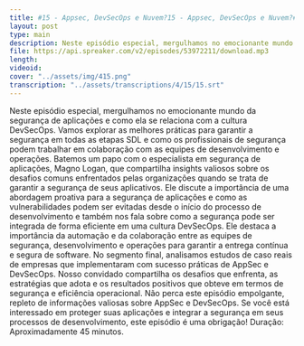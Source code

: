```yaml
---
title: #15 - Appsec, DevSecOps e Nuvem?15 - Appsec, DevSecOps e Nuvem?#15 - Appsec, DevSecOps e Nuvem?
layout: post
type: main
description: Neste episódio especial, mergulhamos no emocionante mundo da segurança de aplicações e como ela se relaciona com a cultura DevSecOps. Vamos explorar as melhores práticas para garantir a segurança em todas as etapas SDL e como os profissionais de segurança podem trabalhar em colaboração com as equipes de desenvolvimento e operações. Batemos um papo com o especialista em segurança de aplicações, Magno Logan, que compartilha insights valiosos sobre os desafios comuns enfrentados pelas organizações quando se trata de garantir a segurança de seus aplicativos. Ele discute a importância de uma abordagem proativa para a segurança de aplicações e como as vulnerabilidades podem ser evitadas desde o início do processo de desenvolvimento e também nos fala sobre como a segurança pode ser integrada de forma eficiente em uma cultura DevSecOps. Ele destaca a importância da automação e da colaboração entre as equipes de segurança, desenvolvimento e operações para garantir a entrega contínua e segura de software. No segmento final, analisamos estudos de caso reais de empresas que implementaram com sucesso práticas de AppSec e DevSecOps. Nosso convidado compartilha os desafios que enfrenta, as estratégias que adota e os resultados positivos que obteve em termos de segurança e eficiência operacional. Não perca este episódio empolgante, repleto de informações valiosas sobre AppSec e DevSecOps. Se você está interessado em proteger suas aplicações e integrar a segurança em seus processos de desenvolvimento, este episódio é uma obrigação! Duração aproximadamente 45 minutos.
file: https://api.spreaker.com/v2/episodes/53972211/download.mp3
length: 
videoid: 
cover: "../assets/img/415.png"
transcription: "../assets/transcriptions/4/15/15.srt"
---
```


Neste episódio especial, mergulhamos no emocionante mundo da segurança de aplicações e como ela se relaciona com a cultura DevSecOps. Vamos explorar as melhores práticas para garantir a segurança em todas as etapas SDL e como os profissionais de segurança podem trabalhar em colaboração com as equipes de desenvolvimento e operações. Batemos um papo com o especialista em segurança de aplicações, Magno Logan, que compartilha insights valiosos sobre os desafios comuns enfrentados pelas organizações quando se trata de garantir a segurança de seus aplicativos. Ele discute a importância de uma abordagem proativa para a segurança de aplicações e como as vulnerabilidades podem ser evitadas desde o início do processo de desenvolvimento e também nos fala sobre como a segurança pode ser integrada de forma eficiente em uma cultura DevSecOps. Ele destaca a importância da automação e da colaboração entre as equipes de segurança, desenvolvimento e operações para garantir a entrega contínua e segura de software. No segmento final, analisamos estudos de caso reais de empresas que implementaram com sucesso práticas de AppSec e DevSecOps. Nosso convidado compartilha os desafios que enfrenta, as estratégias que adota e os resultados positivos que obteve em termos de segurança e eficiência operacional. Não perca este episódio empolgante, repleto de informações valiosas sobre AppSec e DevSecOps. Se você está interessado em proteger suas aplicações e integrar a segurança em seus processos de desenvolvimento, este episódio é uma obrigação! Duração: Aproximadamente 45 minutos.